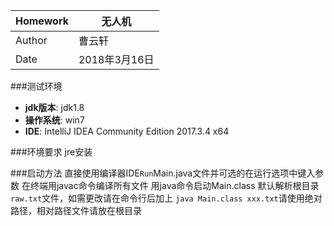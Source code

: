 | Homework  |无人机   |
| ------------ | ------------ |
|Author   | 曹云轩  |
| Date  | 2018年3月16日  |


###测试环境
- **jdk版本**: jdk1.8
- **操作系统**: win7
- **IDE**: IntelliJ IDEA Community Edition 2017.3.4 x64

###环境要求
jre安装

###启动方法
直接使用编译器IDE`Run`Main.java文件并可选的在运行选项中键入参数
在终端用javac命令编译所有文件
用java命令启动Main.class
默认解析根目录`raw.txt`文件，如需更改请在命令行后加上
`java Main.class xxx.txt`请使用绝对路径，相对路径文件请放在根目录

